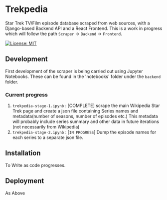 # Trekpedia

Star Trek TV/Film episode database scraped from web sources, with a Django-based
Backend API and a React Frontend. This is a work in progress which will follow
the path `Scraper` -> `Backend` -> `Frontend`.

[![License: MIT](https://img.shields.io/badge/License-MIT-yellow.svg)](https://opensource.org/licenses/MIT)

## Development

First development of the scraper is being carried out using Jupyter Notebooks.
These can be found in the 'notebooks' folder under the `backend` folder.

### Current progress

1. `trekpedia-stage-1.ipynb` : [COMPLETE] scrape the main Wikipedia Star Trek page and
  create a json file containing Series names and metadata(number of seasons,
  number of episodes etc.) This metadata will probably include series summary
  and other data in future iterations (not necessarily from Wikipedia)
2. `trekpedia-stage-2.ipynb` : [`IN PROGRESS`] Dump the episode names for each
  series to a separate json file.

## Installation

To Write as code progresses.

## Deployment

As Above
